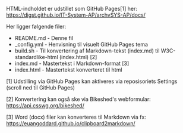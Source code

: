 HTML-indholdet er udstillet som GitHub Pages[1] her: https://digst.github.io/IT-System-AP/archvSYS-AP/docs/

Her ligger følgende filer:
- README.md - Denne fil
- _config.yml - Henvisning til visuelt GitHub Pages tema
- build.sh - Til konvertering af Markdown-tekst (index.md) til W3C-standardlike-html (index.html) [2]
- index.md - Mastertekst i Markdown-format [3]
- index.html - Mastertekst konverteret til html

[1] Udstilling via GitHub Pages kan aktiveres via reposisoriets Settings (scroll ned til GitHub Pages)

[2] Konvertering kan også ske via Bikeshed's webformular: https://api.csswg.org/bikeshed/

[3] Word (docx) filer kan konverteres til Markdown via fx: https://euangoddard.github.io/clipboard2markdown/
